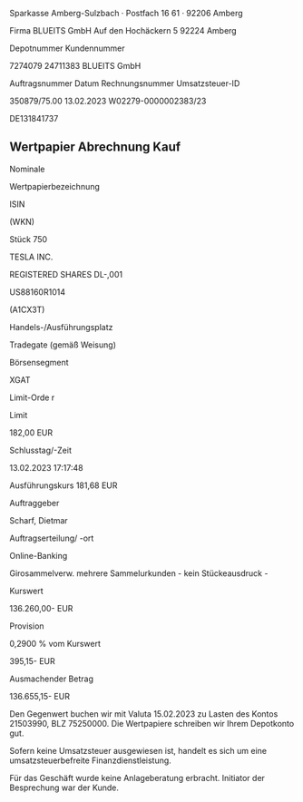 <!-- image -->

Sparkasse Amberg-Sulzbach · Postfach 16 61 · 92206 Amberg

Firma BLUEITS GmbH Auf den Hochäckern 5 92224 Amberg

Depotnummer Kundennummer

7274079 24711383 BLUEITS GmbH

Auftragsnummer Datum Rechnungsnummer Umsatzsteuer-ID

350879/75.00 13.02.2023 W02279-0000002383/23

DE131841737

## Wertpapier Abrechnung Kauf

Nominale

Wertpapierbezeichnung

ISIN

(WKN)

Stück 750

TESLA INC.

REGISTERED SHARES DL-,001

US88160R1014

(A1CX3T)

Handels-/Ausführungsplatz

Tradegate (gemäß Weisung)

Börsensegment

XGAT

Limit-Orde r

Limit

182,00 EUR

Schlusstag/-Zeit

13.02.2023 17:17:48

Ausführungskurs 181,68 EUR

Auftraggeber

Scharf, Dietmar

Auftragserteilung/ -ort

Online-Banking

Girosammelverw. mehrere Sammelurkunden - kein Stückeausdruck -

Kurswert

136.260,00- EUR

Provision

0,2900 % vom Kurswert

395,15- EUR

Ausmachender Betrag

136.655,15- EUR

Den Gegenwert buchen wir mit Valuta  15.02.2023 zu Lasten des Kontos  21503990, BLZ  75250000. Die Wertpapiere schreiben wir Ihrem Depotkonto gut.

Sofern keine Umsatzsteuer ausgewiesen ist, handelt es sich um eine umsatzsteuerbefreite Finanzdienstleistung.

Für das Geschäft wurde keine Anlageberatung erbracht. Initiator der Besprechung war der Kunde.